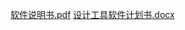 [软件说明书.pdf](https://github.com/xuyifan2003/xuyifan9/files/7573672/default.pdf)
[设计工具软件计划书.docx](https://github.com/xuyifan2003/xuyifan9/files/7573674/default.docx)
